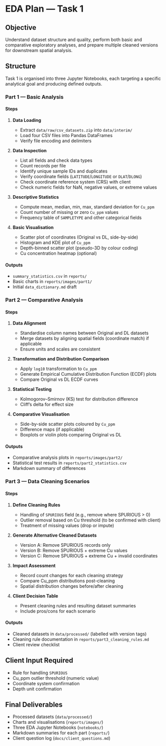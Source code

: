 # EDA Plan — Task 1

## Objective
Understand dataset structure and quality, perform both basic and comparative exploratory analyses, and prepare multiple cleaned versions for downstream spatial analysis.

## Structure
Task 1 is organised into three Jupyter Notebooks, each targeting a specific analytical goal and producing defined outputs.

### Part 1 — Basic Analysis

#### Steps
1. **Data Loading**
   - Extract `data/raw/csv_datasets.zip` into `data/interim/`
   - Load four CSV files into Pandas DataFrames
   - Verify file encoding and delimiters

2. **Data Inspection**
   - List all fields and check data types
   - Count records per file
   - Identify unique sample IDs and duplicates
   - Verify coordinate fields (`LATITUDE`/`LONGITUDE` or `DLAT`/`DLONG`)
   - Check coordinate reference system (CRS) with client
   - Check numeric fields for NaN, negative values, or extreme values

3. **Descriptive Statistics**
   - Compute mean, median, min, max, standard deviation for `Cu_ppm`
   - Count number of missing or zero `Cu_ppm` values
   - Frequency table of `SAMPLETYPE` and other categorical fields

4. **Basic Visualisation**
   - Scatter plot of coordinates (Original vs DL, side-by-side)
   - Histogram and KDE plot of `Cu_ppm`
   - Depth-binned scatter plot (pseudo-3D by colour coding)
   - Cu concentration heatmap (optional)

#### Outputs
- `summary_statistics.csv` in `reports/`
- Basic charts in `reports/images/part1/`
- Initial `data_dictionary.md` draft

### Part 2 — Comparative Analysis

#### Steps
1. **Data Alignment**
   - Standardise column names between Original and DL datasets
   - Merge datasets by aligning spatial fields (coordinate match) if applicable
   - Ensure units and scales are consistent

2. **Transformation and Distribution Comparison**
   - Apply `log10` transformation to `Cu_ppm`
   - Generate Empirical Cumulative Distribution Function (ECDF) plots
   - Compare Original vs DL ECDF curves

3. **Statistical Testing**
   - Kolmogorov–Smirnov (KS) test for distribution difference
   - Cliff’s delta for effect size

4. **Comparative Visualisation**
   - Side-by-side scatter plots coloured by `Cu_ppm`
   - Difference maps (if applicable)
   - Boxplots or violin plots comparing Original vs DL

#### Outputs
- Comparative analysis plots in `reports/images/part2/`
- Statistical test results in `reports/part2_statistics.csv`
- Markdown summary of differences

### Part 3 — Data Cleaning Scenarios

#### Steps
1. **Define Cleaning Rules**
   - Handling of `SPURIOUS` field (e.g., remove where SPURIOUS > 0)
   - Outlier removal based on Cu threshold (to be confirmed with client)
   - Treatment of missing values (drop or impute)

2. **Generate Alternative Cleaned Datasets**
   - Version A: Remove SPURIOUS records only
   - Version B: Remove SPURIOUS + extreme Cu values
   - Version C: Remove SPURIOUS + extreme Cu + invalid coordinates

3. **Impact Assessment**
   - Record count changes for each cleaning strategy
   - Compare Cu_ppm distributions post-cleaning
   - Spatial distribution changes before/after cleaning

4. **Client Decision Table**
   - Present cleaning rules and resulting dataset summaries
   - Include pros/cons for each scenario

#### Outputs
- Cleaned datasets in `data/processed/` (labelled with version tags)
- Cleaning rule documentation in `reports/part3_cleaning_rules.md`
- Client review checklist

## Client Input Required
- Rule for handling `SPURIOUS`
- Cu_ppm outlier threshold (numeric value)
- Coordinate system confirmation
- Depth unit confirmation

## Final Deliverables
- Processed datasets (`data/processed/`)
- Charts and visualisations (`reports/images/`)
- Three EDA Jupyter Notebooks (`notebooks/`)
- Markdown summaries for each part (`reports/`)
- Client question log (`docs/client_questions.md`)